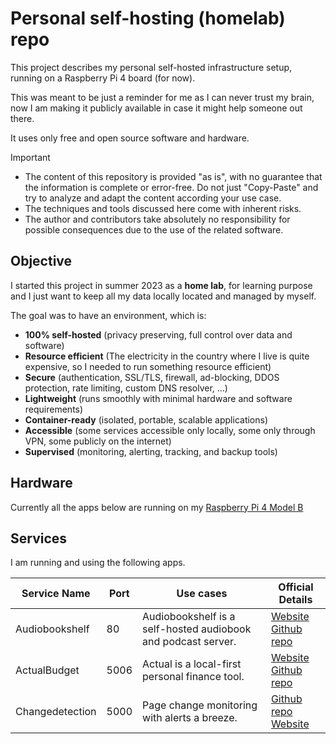 # Personal self-hosting (homelab) repo

This project describes my personal self-hosted infrastructure setup, running on a Raspberry Pi 4 board (for now).

This was meant to be just a reminder for me as I can never trust my brain, now I am making it publicly available in case it might help someone out there.

It uses only free and open source software and hardware.

> [!IMPORTANT]
> - The content of this repository is provided "as is", with no guarantee that the information is complete or error-free. Do not just "Copy-Paste" and try to analyze and adapt the content according your use case.
> - The techniques and tools discussed here come with inherent risks.
> - The author and contributors take absolutely no responsibility for possible consequences due to the use of the related software.

## Objective

I started this project in summer 2023 as a **home lab**, for learning purpose and I just want to keep all my data locally located and managed by myself. 

The goal was to have an environment, which is:

- **100% self-hosted** (privacy preserving, full control over data and software)
- **Resource efficient** (The electricity in the country where I live is quite expensive, so I needed to run something resource efficient)
- **Secure** (authentication, SSL/TLS, firewall, ad-blocking, DDOS protection, rate limiting, custom DNS resolver, ...)
- **Lightweight** (runs smoothly with minimal hardware and software requirements)
- **Container-ready** (isolated, portable, scalable applications)
- **Accessible** (some services accessible only locally, some only through VPN, some publicly on the internet)
- **Supervised** (monitoring, alerting, tracking, and backup tools)


## Hardware

Currently all the apps below are running on my [Raspberry Pi 4 Model B](https://www.raspberrypi.com/products/raspberry-pi-4-model-b/)

## Services

I am running and using the following apps. 

| Service Name   	|	Port	| Use cases															| Official Details																									|
|-------------------|-----------|-------------------------------------------------------------------|-------------------------------------------------------------------------------------------------------------------|
| Audiobookshelf	|	80		| Audiobookshelf is a self-hosted audiobook and podcast server.		| [Website](https://www.audiobookshelf.org/)	[Github repo](https://github.com/advplyr/audiobookshelf)			|
| ActualBudget		|	5006	| Actual is a local-first personal finance tool. 					| [Website](https://actualbudget.com/)	[Github repo](https://github.com/actualbudget/actual)						|
| Changedetection	|	5000	| Page change monitoring with alerts a breeze.	 					| [Github repo](https://github.com/dgtlmoon/changedetection.io)	[Website](https://changedetection.io/)				|

